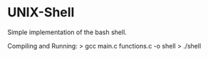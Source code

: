# UNIX-Shell
Simple implementation of the bash shell.

Compiling and Running: 
	> gcc main.c functions.c -o shell
	> ./shell
